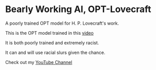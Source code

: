 # Bearly Working AI, OPT-Lovecraft
A poorly trained OPT model for H. P. Lovecraft's work.

This is the OPT model trained in this [video](https://www.youtube.com/watch?v=_GLixmhmdZc)

It is both poorly trained and extremely racist.

It can and will use racial slurs given the chance.

Check out my [YouTube Channel](https://www.youtube.com/channel/UCLXxfueCPZRZnyGFWJ07uqA)
